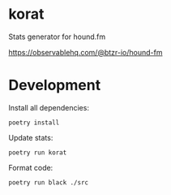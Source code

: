 # korat
Stats generator for hound.fm

https://observablehq.com/@btzr-io/hound-fm

# Development

Install all dependencies:

```shell
poetry install
```

Update stats:

```shell
poetry run korat
```

Format code:

```shell
poetry run black ./src
```
